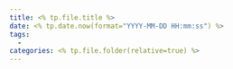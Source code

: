 ```yaml
---
title: <% tp.file.title %>
date: <% tp.date.now(format="YYYY-MM-DD HH:mm:ss") %>
tags:
  -  
categories: <% tp.file.folder(relative=true) %>
---
```


<!-- more -->
